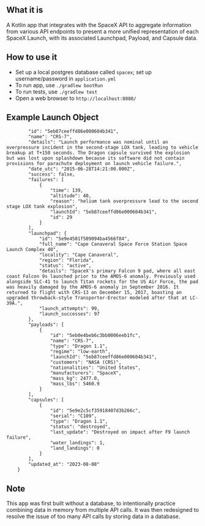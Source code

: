## **What it is**
A Kotlin app that integrates with the SpaceX API to aggregate information from various API endpoints to present a more unified representation of each SpaceX Launch,  with its associated Launchpad, Payload, and Capsule data.

## **How to use it**
- Set up a local postgres database called `spacex`; set up username/password in `application.yml`
- To run app, use `./gradlew bootRun`
- To run tests, use `./gradlew test`
- Open a web browser to `http://localhost:8080/`

## **Example Launch Object**
```{
        "id": "5eb87ceeffd86e000604b341",
        "name": "CRS-7",
        "details": "Launch performance was nominal until an overpressure incident in the second-stage LOX tank, leading to vehicle breakup at T+150 seconds. The Dragon capsule survived the explosion but was lost upon splashdown because its software did not contain provisions for parachute deployment on launch vehicle failure.",
        "date_utc": "2015-06-28T14:21:00.000Z",
        "success": false,
        "failures": [
            {
                "time": 139,
                "altitude": 40,
                "reason": "helium tank overpressure lead to the second stage LOX tank explosion",
                "launchId": "5eb87ceeffd86e000604b341",
                "id": 29
            }
        ],
        "launchpad": {
            "id": "5e9e4501f509094ba4566f84",
            "full_name": "Cape Canaveral Space Force Station Space Launch Complex 40",
            "locality": "Cape Canaveral",
            "region": "Florida",
            "status": "active",
            "details": "SpaceX's primary Falcon 9 pad, where all east coast Falcon 9s launched prior to the AMOS-6 anomaly. Previously used alongside SLC-41 to launch Titan rockets for the US Air Force, the pad was heavily damaged by the AMOS-6 anomaly in September 2016. It returned to flight with CRS-13 on December 15, 2017, boasting an upgraded throwback-style Transporter-Erector modeled after that at LC-39A.",
            "launch_attempts": 99,
            "launch_successes": 97
        },
        "payloads": [
            {
                "id": "5eb0e4beb6c3bb0006eeb1fc",
                "name": "CRS-7",
                "type": "Dragon 1.1",
                "regime": "low-earth",
                "launchId": "5eb87ceeffd86e000604b341",
                "customers": "NASA (CRS)",
                "nationalities": "United States",
                "manufacturers": "SpaceX",
                "mass_kg": 2477.0,
                "mass_lbs": 5460.9
            }
        ],
        "capsules": [
            {
                "id": "5e9e2c5cf35918407d3b266c",
                "serial": "C109",
                "type": "Dragon 1.1",
                "status": "destroyed",
                "last_update": "Destroyed on impact after F9 launch failure",
                "water_landings": 1,
                "land_landings": 0
            }
        ],
        "updated_at": "2023-08-08"
    }
```

## **Note**
This app was first built without a database, to intentionally practice combining data in memory from multiple API calls. It was then redesigned to resolve the issue of too many API calls by storing data in a database.
